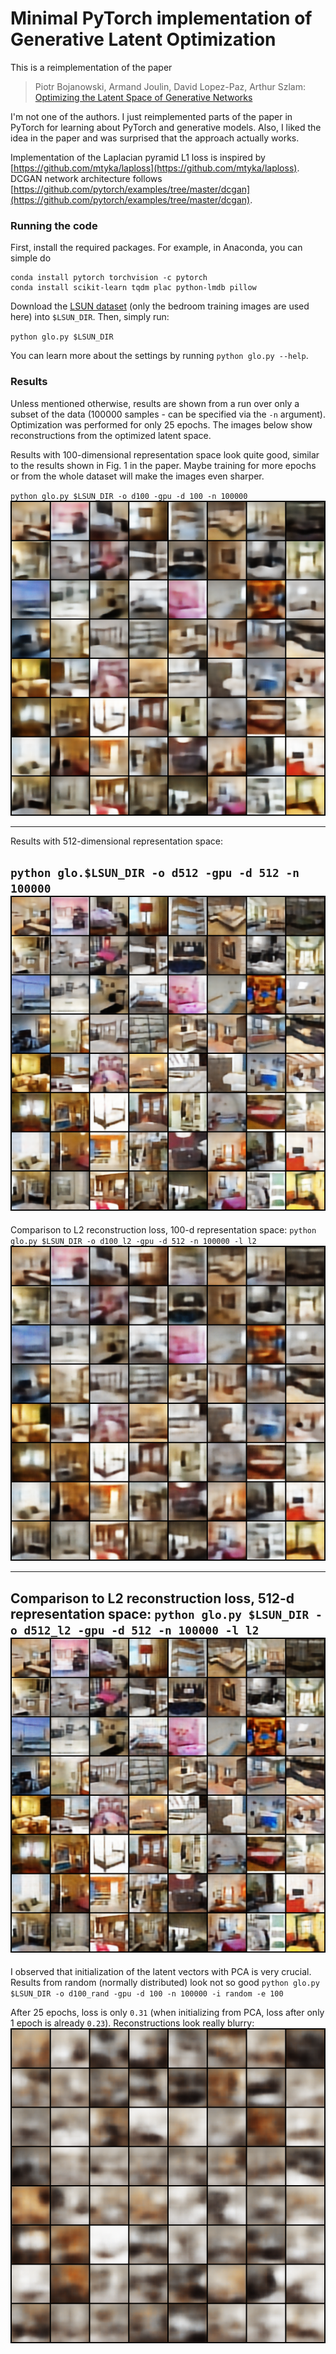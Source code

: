 # Minimal PyTorch implementation of Generative Latent Optimization

This is a reimplementation of the paper

> Piotr Bojanowski, Armand Joulin, David Lopez-Paz, Arthur Szlam:  
> [Optimizing the Latent Space of Generative Networks](https://arxiv.org/abs/1707.05776)  

I'm not one of the authors. I just reimplemented parts of the paper in PyTorch for learning about PyTorch and generative models. Also, I liked the idea in the paper and was surprised that the approach actually works.

Implementation of the Laplacian pyramid L1 loss is inspired by [https://github.com/mtyka/laploss](https://github.com/mtyka/laploss). DCGAN network architecture follows [https://github.com/pytorch/examples/tree/master/dcgan](https://github.com/pytorch/examples/tree/master/dcgan).

### Running the code

First, install the required packages. For example, in Anaconda, you can simple do
```
conda install pytorch torchvision -c pytorch
conda install scikit-learn tqdm plac python-lmdb pillow
```
Download the [LSUN dataset](https://github.com/fyu/lsun) (only the bedroom training images are used here) into `$LSUN_DIR`. Then, simply run:

`python glo.py $LSUN_DIR`

You can learn more about the settings by running `python glo.py --help`. 

### Results

Unless mentioned otherwise, results are shown from a run over only a subset of the data (100000 samples - can be specified via the `-n` argument). Optimization was performed for only 25 epochs. The images below show reconstructions from the optimized latent space.

Results with 100-dimensional representation space look quite good, similar to the results shown in Fig. 1 in the paper. Maybe training for more epochs or from the whole dataset will make the images even sharper.

`python glo.py $LSUN_DIR -o d100 -gpu -d 100 -n 100000`
![](d100_rec_epoch_024.png)

---

Results with 512-dimensional representation space:

`python glo.$LSUN_DIR -o d512 -gpu -d 512 -n 100000`
![](d512_rec_epoch_024.png)
---

Comparison to L2 reconstruction loss, 100-d representation space:
`python glo.py $LSUN_DIR -o d100_l2 -gpu -d 512 -n 100000 -l l2`
![](d100_l2_rec_epoch_024.png)

---

Comparison to L2 reconstruction loss, 512-d representation space:
`python glo.py $LSUN_DIR -o d512_l2 -gpu -d 512 -n 100000 -l l2`
![](d512_l2_rec_epoch_024.png)
---

I observed that initialization of the latent vectors with PCA is very crucial. 
Results from random (normally distributed) look not so good
`python glo.py $LSUN_DIR -o d100_rand -gpu -d 100 -n 100000 -i random -e 100`

After 25 epochs, loss is only `0.31` (when initializing from PCA, loss after only 1 epoch is already `0.23`). Reconstructions look really blurry:
![](d100_rand_rec_epoch_024.png)


